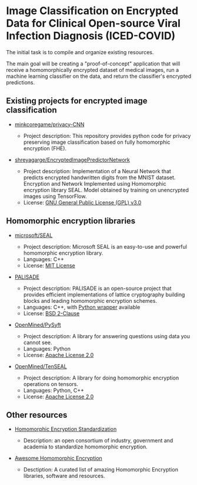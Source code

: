 # Image Classification on Encrypted Data for Clinical Open-source Viral Infection Diagnosis (ICED-COVID) 

The initial task is to compile and organize existing resources.

The main goal will be creating a "proof-of-concept" application that will receive a homomorphically encrypted dataset of medical images, run a machine learning classifier on the data, and return the classifier's encrypted predictions.

## Existing projects for encrypted image classification

- [minkcoregame/privacy-CNN](https://github.com/minkcoregame/privacy-CNN)
  - Project description: This repository provides python code for privacy preserving image classification based on fully homomorphic encryption (FHE).

- [shreyagarge/EncryptedImagePredictorNetwork](https://github.com/shreyagarge/EncryptedImagePredictorNetwork)
  - Project description: Implementation of a Neural Network that predicts encrypted handwritten digits from the MNIST dataset. Encryption and Network Implemented using Homomorphic encryption library SEAL. Model obtained by training on unencrypted images using TensorFlow.
  - License: [GNU General Public License (GPL) v3.0](https://github.com/ibarrond/Pyfhel/blob/master/LICENSE.txt)


## Homomorphic encryption libraries

- [microsoft/SEAL](https://github.com/microsoft/SEAL)
  - Project description: Microsoft SEAL is an easy-to-use and powerful homomorphic encryption library.
  - Languages: C++
  - License: [MIT License](https://github.com/microsoft/SEAL/blob/main/LICENSE)

- [PALISADE](https://palisade-crypto.org/)
  - Project description: PALISADE is an open-source project that provides efficient implementations of lattice cryptography building blocks and leading homomorphic encryption schemes.
  - Languages: C++, with [Python wrapper](https://gitlab.com/palisade/palisade-python-demo) available
  - License: [BSD 2-Clause](https://gitlab.com/palisade/palisade-release/-/blob/master/LICENSE)

- [OpenMined/PySyft](https://github.com/OpenMined/PySyft)
  - Project description: A library for answering questions using data you cannot see.
  - Languages: Python
  - License: [Apache License 2.0](https://github.com/OpenMined/PySyft/blob/dev/LICENSE)

- [OpenMined/TenSEAL](https://github.com/OpenMined/TenSEAL)
  - Project description: A library for doing homomorphic encryption operations on tensors.
  - Languages: Python, C++
  - License: [Apache License 2.0](https://github.com/OpenMined/TenSEAL/blob/master/LICENSE)

## Other resources

- [Homomorphic Encryption Standardization](https://homomorphicencryption.org/)
  - Description: an open consortium of industry, government and academia to standardize homomorphic encryption.

- [Awesome Homomorphic Encryption](https://github.com/jonaschn/awesome-he)
  - Desctiption: A curated list of amazing Homomorphic Encryption libraries, software and resources.

